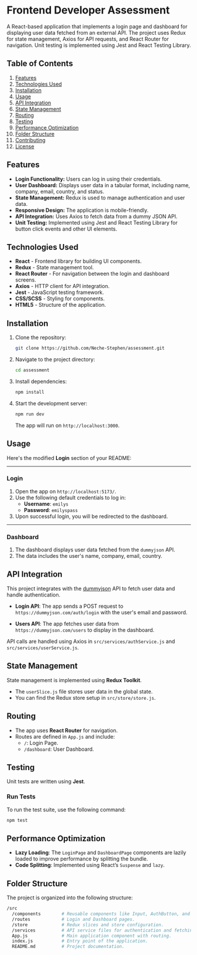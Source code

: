 
# Frontend Developer Assessment

A React-based application that implements a login page and dashboard for displaying user data fetched from an external API. The project uses Redux for state management, Axios for API requests, and React Router for navigation. Unit testing is implemented using Jest and React Testing Library.

## Table of Contents
1. [Features](#features)
2. [Technologies Used](#technologies-used)
3. [Installation](#installation)
4. [Usage](#usage)
5. [API Integration](#api-integration)
6. [State Management](#state-management)
7. [Routing](#routing)
8. [Testing](#testing)
9. [Performance Optimization](#performance-optimization)
10. [Folder Structure](#folder-structure)
11. [Contributing](#contributing)
12. [License](#license)

## Features

- **Login Functionality:** Users can log in using their credentials.
- **User Dashboard:** Displays user data in a tabular format, including name, company, email, country, and status.
- **State Management:** Redux is used to manage authentication and user data.
- **Responsive Design:** The application is mobile-friendly.
- **API Integration:** Uses Axios to fetch data from a dummy JSON API.
- **Unit Testing:** Implemented using Jest and React Testing Library for button click events and other UI elements.

## Technologies Used

- **React** - Frontend library for building UI components.
- **Redux** - State management tool.
- **React Router** - For navigation between the login and dashboard screens.
- **Axios** - HTTP client for API integration.
- **Jest** - JavaScript testing framework.
- **CSS/SCSS** - Styling for components.
- **HTML5** - Structure of the application.

## Installation

1. Clone the repository:
   ```bash
   git clone https://github.com/Neche-Stephen/assessment.git
   ```

2. Navigate to the project directory:
   ```bash
   cd assessment
   ```

3. Install dependencies:
   ```bash
   npm install
   ```

4. Start the development server:
   ```bash
   npm run dev
   ```

   The app will run on `http://localhost:3000`.

## Usage

Here's the modified **Login** section of your README:

---

### Login

1. Open the app on `http://localhost:5173/`.
2. Use the following default credentials to log in:
   - **Username**: `emilys`
   - **Password**: `emilyspass`
3. Upon successful login, you will be redirected to the dashboard.

---


### Dashboard

1. The dashboard displays user data fetched from the `dummyjson` API.
2. The data includes the user's name, company, email, country.

## API Integration

This project integrates with the [dummyjson](https://dummyjson.com) API to fetch user data and handle authentication.

- **Login API**: The app sends a POST request to `https://dummyjson.com/auth/login` with the user's email and password.
  
- **Users API**: The app fetches user data from `https://dummyjson.com/users` to display in the dashboard.

API calls are handled using Axios in `src/services/authService.js` and `src/services/userService.js`.

## State Management

State management is implemented using **Redux Toolkit**. 

- The `userSlice.js` file stores user data in the global state.
- You can find the Redux store setup in `src/store/store.js`.


## Routing

- The app uses **React Router** for navigation.
- Routes are defined in `App.js` and include:
  - `/`: Login Page.
  - `/dashboard`: User Dashboard.

## Testing

Unit tests are written using **Jest**.

### Run Tests

To run the test suite, use the following command:

```bash
npm test
```

## Performance Optimization

- **Lazy Loading**: The `LoginPage` and `DashboardPage` components are lazily loaded to improve performance by splitting the bundle.
- **Code Splitting**: Implemented using React’s `Suspense` and `lazy`.

## Folder Structure

The project is organized into the following structure:

```bash
/src
  /components        # Reusable components like Input, AuthButton, and UserTable.
  /routes            # Login and Dashboard pages.
  /store             # Redux slices and store configuration.
  /services          # API service files for authentication and fetching users.
  App.js             # Main application component with routing.
  index.js           # Entry point of the application.
  README.md          # Project documentation.
```
